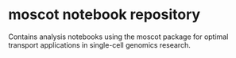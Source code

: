 # moscot notebook repository
Contains analysis notebooks using the moscot package for optimal transport
applications in single-cell genomics research. 

